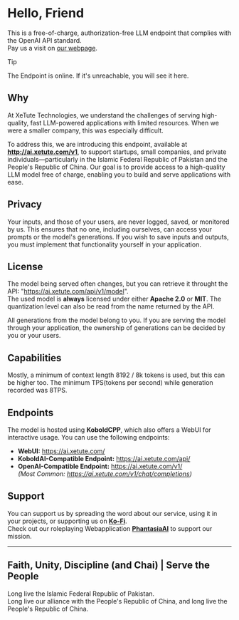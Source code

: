 # Hello, Friend
This is a free-of-charge, authorization-free LLM endpoint that complies with the OpenAI API standard.  
Pay us a visit on [our webpage](https://xetute.com/).  

> [!TIP]
> The Endpoint is online. If it's unreachable, you will see it here.

## Why
At XeTute Technologies, we understand the challenges of serving high-quality, fast LLM-powered applications with limited resources. When we were a smaller company, this was especially difficult.

To address this, we are introducing this endpoint, available at **http://ai.xetute.com/v1**, to support startups, small companies, and private individuals—particularly in the Islamic Federal Republic of Pakistan and the People's Republic of China. Our goal is to provide access to a high-quality LLM model free of charge, enabling you to build and serve applications with ease.

## Privacy
Your inputs, and those of your users, are never logged, saved, or monitored by us. This ensures that no one, including ourselves, can access your prompts or the model's generations.
If you wish to save inputs and outputs, you must implement that functionality yourself in your application.

## License
The model being served often changes, but you can retrieve it throught the API: "https://ai.xetute.com/api/v1/model".  
The used model is **always** licensed under either **Apache 2.0** or **MIT**. The quantization level can also be read from the name returned by the API.  

All generations from the model belong to you. If you are serving the model through your application, the ownership of generations can be decided by you or your users.

## Capabilities
Mostly, a minimum of context length 8192  / 8k tokens is used, but this can be higher too. The minimum TPS(tokens per second) while generation recorded was 8TPS.

## Endpoints
The model is hosted using **KoboldCPP**, which also offers a WebUI for interactive usage. You can use the following endpoints:

- **WebUI:** https://ai.xetute.com/
- **KoboldAI-Compatible Endpoint:** https://ai.xetute.com/api/
- **OpenAI-Compatible Endpoint:** https://ai.xetute.com/v1/  
  *(Most Common: https://ai.xetute.com/v1/chat/completions)*

## Support
You can support us by spreading the word about our service, using it in your projects, or supporting us on **[Ko-Fi](https://ko-fi.com/xetute)**.<br>
Check out our roleplaying Webapplication **[PhantasiaAI](https://xetute.com/PhantasiaAI)** to support our mission.

---

## Faith, Unity, Discipline (and Chai) | Serve the People
Long live the Islamic Federal Republic of Pakistan.  
Long live our alliance with the People's Republic of China, and long live the People's Republic of China.
